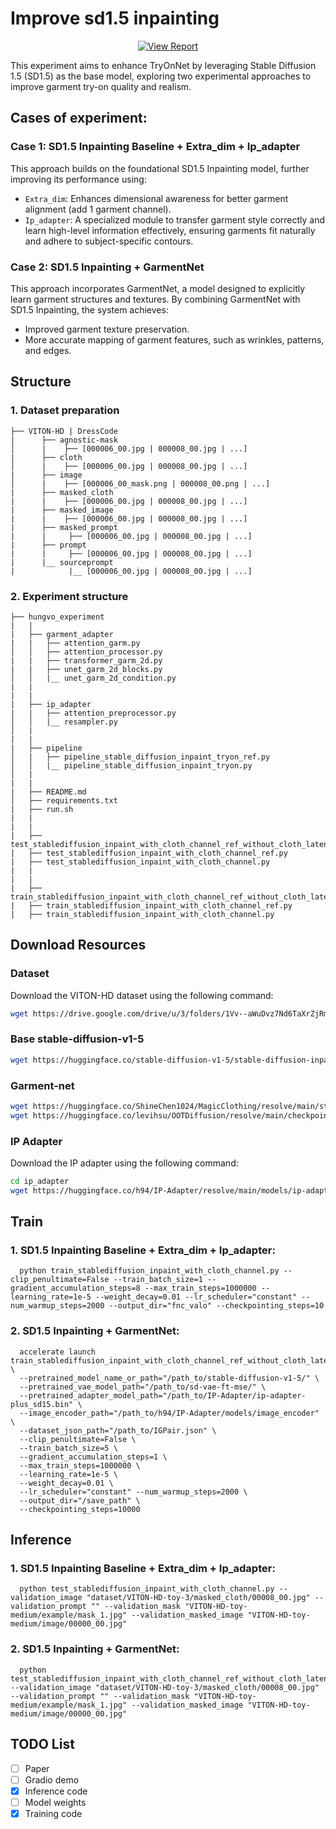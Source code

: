 # Improve sd1.5 inpainting  

<div style="display: flex; justify-content: center; align-items: center;">
  <a href="https://sjbfwnygg89.sg.larksuite.com/wiki/Qq8xwqC5yivuWJkIF81lK4Fig0c" style="margin: 0 2px;">
    <img src='https://img.shields.io/badge/Document-View%20Report-blue?style=flat&logo=microsoft-word&logoColor=blue' alt='View Report'>
  </a>
</div>




This experiment aims to enhance TryOnNet by leveraging Stable Diffusion 1.5 (SD1.5) as the base model, exploring two experimental approaches to improve garment try-on quality and realism.

## Cases of experiment:
### Case 1: SD1.5 Inpainting Baseline + Extra_dim + Ip_adapter
This approach builds on the foundational SD1.5 Inpainting model, further improving its performance using:

- `Extra_dim`: Enhances dimensional awareness for better garment alignment (add 1 garment channel).
- `Ip_adapter`: A specialized module to transfer garment style correctly and learn high-level information effectively, ensuring garments fit naturally and adhere to subject-specific contours.

### Case 2: SD1.5 Inpainting + GarmentNet
This approach incorporates GarmentNet, a model designed to explicitly learn garment structures and textures. By combining GarmentNet with SD1.5 Inpainting, the system achieves:
-  Improved garment texture preservation.
-  More accurate mapping of garment features, such as wrinkles, patterns, and edges.

## Structure 
### 1. Dataset preparation
```
├── VITON-HD | DressCode
|      ├── agnostic-mask
│      |    ├── [000006_00.jpg | 000008_00.jpg | ...]
|      ├── cloth
│      |    ├── [000006_00.jpg | 000008_00.jpg | ...]
|      ├── image
│      |    ├── [000006_00_mask.png | 000008_00.png | ...]
|      ├── masked_cloth
|      |    ├── [000006_00.jpg | 000008_00.jpg | ...]
|      ├── masked_image
|      |    ├── [000006_00.jpg | 000008_00.jpg | ...]
|      ├── masked_prompt
|      |     ├── [000006_00.jpg | 000008_00.jpg | ...]
|      ├── prompt
|      |     ├── [000006_00.jpg | 000008_00.jpg | ...]
|      |__ sourceprompt
|            |__ [000006_00.jpg | 000008_00.jpg | ...]
```

### 2. Experiment structure
```
├── hungvo_experiment
|   |      
|   ├── garment_adapter
|   |   ├── attention_garm.py
│   │   ├── attention_processor.py
|   |   ├── transformer_garm_2d.py
|   |   ├── unet_garm_2d_blocks.py
│   │   |__ unet_garm_2d_condition.py
|   |
|   |
|   ├── ip_adapter
|   |   ├── attention_preprocessor.py
│   │   |__ resampler.py
│   |
|   |
|   ├── pipeline
│   |   ├── pipeline_stable_diffusion_inpaint_tryon_ref.py
│   │   |__ pipeline_stable_diffusion_inpaint_tryon.py
│   |
|   |
|   ├── README.md
│   ├── requirements.txt
|   ├── run.sh
|   |
|   |
|   ├── test_stablediffusion_inpaint_with_cloth_channel_ref_without_cloth_latent.py
|   ├── test_stablediffusion_inpaint_with_cloth_channel_ref.py
|   ├── test_stablediffusion_inpaint_with_cloth_channel.py
|   |
|   |
|   ├── train_stablediffusion_inpaint_with_cloth_channel_ref_without_cloth_latent.py
|   ├── train_stablediffusion_inpaint_with_cloth_channel_ref.py
|   ├── train_stablediffusion_inpaint_with_cloth_channel.py

```


## Download Resources 

### Dataset  
Download the VITON-HD dataset using the following command:
```bash
wget https://drive.google.com/drive/u/3/folders/1Vv--aWuDvz7Nd6TaXrZjRmqJ7VoKD41m
```

### Base stable-diffusion-v1-5
```bash
wget https://huggingface.co/stable-diffusion-v1-5/stable-diffusion-inpainting/tree/main
```

### Garment-net
```bash
wget https://huggingface.co/ShineChen1024/MagicClothing/resolve/main/stable_ckpt/garment_extractor.safetensors  (VITON-HD)
wget https://huggingface.co/levihsu/OOTDiffusion/resolve/main/checkpoints/ootd/ootd_dc/checkpoint-36000/unet_garm/diffusion_pytorch_model.safetensors (DressCode)
```

### IP Adapter  
Download the IP adapter using the following command:  
```bash
cd ip_adapter
wget https://huggingface.co/h94/IP-Adapter/resolve/main/models/ip-adapter-plus_sd15.bin
```



## Train
### 1. SD1.5 Inpainting Baseline + Extra_dim + Ip_adapter: 
```
  python train_stablediffusion_inpaint_with_cloth_channel.py --clip_penultimate=False --train_batch_size=1 --gradient_accumulation_steps=8 --max_train_steps=1000000 --learning_rate=1e-5 --weight_decay=0.01 --lr_scheduler="constant" --num_warmup_steps=2000 --output_dir="fnc_valo" --checkpointing_steps=10
```
### 2. SD1.5 Inpainting + GarmentNet:
```
  accelerate launch train_stablediffusion_inpaint_with_cloth_channel_ref_without_cloth_latent.py \
  --pretrained_model_name_or_path="/path_to/stable-diffusion-v1-5/" \
  --pretrained_vae_model_path="/path_to/sd-vae-ft-mse/" \
  --pretrained_adapter_model_path="/path_to/IP-Adapter/ip-adapter-plus_sd15.bin" \
  --image_encoder_path="/path_to/h94/IP-Adapter/models/image_encoder" \
  --dataset_json_path="/path_to/IGPair.json" \
  --clip_penultimate=False \
  --train_batch_size=5 \
  --gradient_accumulation_steps=1 \
  --max_train_steps=1000000 \
  --learning_rate=1e-5 \
  --weight_decay=0.01 \
  --lr_scheduler="constant" --num_warmup_steps=2000 \
  --output_dir="/save_path" \
  --checkpointing_steps=10000
```


## Inference
### 1. SD1.5 Inpainting Baseline + Extra_dim + Ip_adapter:
```
  python test_stablediffusion_inpaint_with_cloth_channel.py --validation_image "dataset/VITON-HD-toy-3/masked_cloth/00008_00.jpg" --validation_prompt "" --validation_mask "VITON-HD-toy-medium/example/mask_1.jpg" --validation_masked_image "VITON-HD-toy-medium/image/00000_00.jpg" 
```
### 2. SD1.5 Inpainting + GarmentNet:
```
  python test_stablediffusion_inpaint_with_cloth_channel_ref_without_cloth_latent.py --validation_image "dataset/VITON-HD-toy-3/masked_cloth/00008_00.jpg" --validation_prompt "" --validation_mask "VITON-HD-toy-medium/example/mask_1.jpg" --validation_masked_image "VITON-HD-toy-medium/image/00000_00.jpg" 
```


## TODO List
- [ ] Paper
- [ ] Gradio demo
- [x] Inference code
- [ ] Model weights
- [x] Training code